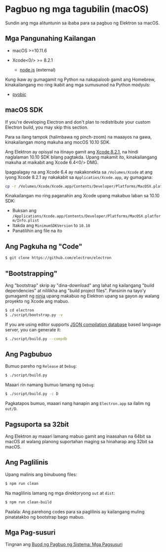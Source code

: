 # Pagbuo ng mga tagubilin (macOS)

Sundin ang mga alituntunin sa ibaba para sa pagbuo ng Elektron sa macOS.

## Mga Pangunahing Kailangan

- macOS >=10.11.6
- Xcode<0/> >= 8.2.1</li> 
    
    - [node.js](https://nodejs.org) (external)</ul> 
    
    Kung ikaw ay gumagamit ng Python na nakapaloob gamit ang Homebrew, kinakailangang mo ring ikabit ang mga sumusunod na Python modyuls:
    
    - [pyobjc](https://pythonhosted.org/pyobjc/install.html)
    
    ## macOS SDK
    
    If you're developing Electron and don't plan to redistribute your custom Electron build, you may skip this section.
    
    Para sa ilang tampok (halimbawa ng pinch-zoom) na maaayos na gawa, kinakailangan mong makuha ang mocOS 10.10 SDK.
    
    Ang Elektron ay opisyal na itinayo gamit ang [Xcode 8.2.1](http://adcdownload.apple.com/Developer_Tools/Xcode_8.2.1/Xcode_8.2.1.xip), na hindi naglalaman 10.10 SDK bilang pagtakda. Upang makamit ito, kinakailangang makuha at maikabit ang Xcode 6.4<0/> DMG.</p> 
    
    Ipagpalagay na ang Xcode 6.4 ay nakakonekta sa `/Volumes/Xcode` at ang iyong Xcode 8.2.1 ay nakakabit sa `Applicatios/Xcode.app`, ay gumagana:
    
    ```sh
    cp -r /Volumes/Xcode/Xcode.app/Contents/Developer/Platforms/MacOSX.platform/Developer/SDKs/MacOSX10.10.sdk /Applications/Xcode.app/Contents/Developer/Platforms/MacOSX.platform/Developer/SDKs/
    ```
    
    Kinakailangan mo ring paganahin ang Xcode upang makabuo laban sa 10.10 SDK:
    
    - Buksan ang `/Applications/Xcode.app/Contents/Developer/Platforms/MacOSX.platform/Info.plist`
    - Itakda ang `MinimumSDKVersion` to `10.10`
    - Panatilihin ang file na ito
    
    ## Ang Pagkuha ng "Code"
    
    ```sh
    $ git clone https://github.com/electron/electron
    ```
    
    ## "Bootstrapping"
    
    Ang "bootstrap" skrip ay "dina-download" ang lahat ng kailangang "build dependencies" at nililikha ang "build project files". Pansinin na tayo'y gumagamit ng [ninja](https://ninja-build.org/) upang makabuo ng Elektron upang sa gayon ay walang proyekto ng Xcode ang mabuo.
    
    ```sh
    $ cd electron
    $ ./script/bootstrap.py -v
    ```
    
    If you are using editor supports [JSON compilation database](http://clang.llvm.org/docs/JSONCompilationDatabase.html) based language server, you can generate it:
    
    ```sh
    $ ./script/build.py --compdb
    ```
    
    ## Ang Pagbubuo
    
    Bumuo pareho ng `Release` at `Debug`:
    
    ```sh
    $ ./script/build.py
    ```
    
    Maaari rin namang bumuo lamang ng `Debug`:
    
    ```sh
    $ ./script/build.py -c D
    ```
    
    Pagkatapos bumuo, maaari nang hanapin ang `Electron.app` sa ilalim ng `out/D`.
    
    ## Pagsuporta sa 32bit
    
    Ang Elektron ay maaari lamang mabuo gamit ang inaasahan na 64bit sa macOS at walang planong suportahan maging sa hinaharap ang 32bit sa macOS.
    
    ## Ang Paglilinis
    
    Upang malinis ang binubuong files:
    
    ```sh
    $ npm run clean
    ```
    
    Na maglilinis lamang ng mga direktoryong `out` at `dist`:
    
    ```sh
    $ npm run clean-build
    ```
    
    Paalala: Ang parehong codes para sa paglilinis ay kailangang muling pinatatakbo ng bootstrap</strong> bago mabuo.</p>

<h2>Mga Pag-susuri</h2>

<p>Tingnan ang <a href="build-system-overview.md#tests"> Buod ng Pagbuo ng Sistema: Mga Pagsusuri </a></p>